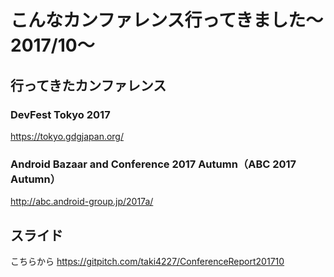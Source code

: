 # こんなカンファレンス行ってきました〜2017/10〜

## 行ってきたカンファレンス

### DevFest Tokyo 2017
https://tokyo.gdgjapan.org/

### Android Bazaar and Conference 2017 Autumn（ABC 2017 Autumn）
http://abc.android-group.jp/2017a/

## スライド

こちらから
https://gitpitch.com/taki4227/ConferenceReport201710
